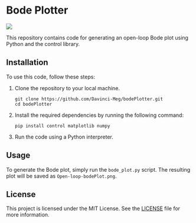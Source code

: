 # Bode Plotter

<img src="https://camo.qiitausercontent.com/eb8e0216005c7badaaa4bf7eb2be4d177990d747/68747470733a2f2f696d672e736869656c64732e696f2f62616467652f2d507974686f6e2d4632433633432e7376673f6c6f676f3d707974686f6e267374796c653d666f722d7468652d6261646765">

This repository contains code for generating an open-loop Bode plot using Python and the control library.

## Installation

To use this code, follow these steps:

1. Clone the repository to your local machine.
   ```
   git clone https://github.com/Davinci-Meg/bodePlotter.git
   cd bodePlotter
   ```
3. Install the required dependencies by running the following command:
    ```
    pip install control matplotlib numpy
    ```
4. Run the code using a Python interpreter.

## Usage

To generate the Bode plot, simply run the `bode_plot.py` script. The resulting plot will be saved as `Open-loop-bodePlot.png`.

## License

This project is licensed under the MIT License. See the [LICENSE](LICENSE) file for more information.
